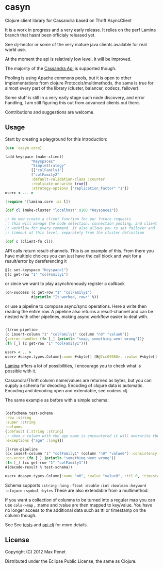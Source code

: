 # casyn

Clojure client library for Cassandra based on Thrift AsyncClient

It is a work in progress and a very early release.
It relies on the perf Lamina branch that hasnt been officialy released yet.

See clj-hector or some of the very mature java clients available for real world use.

At the moment the api is relatively low level, it will be improved.

The majority of the [Cassandra Api](http://wiki.apache.org/cassandra/API) is
supported though.

Pooling is using Apache commons pools, but it is open to other
implementations from clojure Protocols/multimethods, the same is true for almost
every part of the library (cluster, balancer, codecs, failover).

Some stuff is still in a very early stage such node discovery, and
error handling, I am still figuring this out from advanced clients out there.

Contributions and suggestions are welcome.

## Usage

   Start by creating a playground for this introduction:

   ```clojure
(use 'casyn.core)

(add-keyspace (make-client)
               "Keyspace1"
               "SimpleStrategy"
               [["colFamily1"]
               ["colFamily2"
               :default-validation-class :counter
               :replicate-on-write true]]
               :strategy-options {"replication_factor" "1"})
user> < ... >
   ```

   ```clojure
(require '[lamina.core :as l])

(def cl (make-cluster "localhost" 9160 "Keyspace1"))

;; We now create a client function for our future requests
;; This will manage the node selection, connection pooling, and client
;; workflow for every command. It also allows you to set failover and
;; timeout at this level, separately from the cluster definition

(def c (client-fn cl))
```

   API calls return result-channels.
   This is an example of this. From there you have multiple choices
   you can just have the call block and wait for a result/error by dereferencing it

   ```clojure
   @(c set-keyspace "Keyspace1")
   @(c get-row "1" "colFamily1")

   ```

   or since we want to play asynchronously register a callback

   ```clojure
   (on-success (c get-row "1" "colFamily1")
               #(println "It worked, row:" %))
   ```

   or use a pipeline to compose async/sync operations.
   Here a write then reading the entire row.
   A pipeline also returns a result-channel and can be nested with other
   pipelines, making async workflow easier to deal with.

   ```clojure

(l/run-pipeline
  (c insert-column "1" "colFamily1" (column "n0" "value0"))
  {:error-handler (fn [_] (println "snap, something went wrong"))}
  (fn [_] (c get-row "1" "colFamily1")))

user> < .. >
user> #casyn.types.Column{:name #<byte[] [B@7cc09980>, :value #<byte[] [B@489de27c>, :ttl 0, :timestamp 1332535710069564}
  ```

  [Lamina](https://github.com/ztellman/lamina) offers a lot of possibilities, I encourage you to check what is possible with it.


  Cassandra/Thrift column name/values are returned as bytes, but you can supply a schema for
  decoding.
  Encoding of clojure data is automatic.
  Encoding and decoding open and extendable, see codecs.clj.

  The same example as before with a simple schema:

  ```clojure

(defschema test-schema
  :row :string
  :super :string
  :columns
{:default [:string :string]
 ;; when a column with the age name is encountered it will overwrite the defaults for decoding
 :exceptions {"age" :long}})

(l/run-pipeline
  (cx insert-column "1" "colFamily1" (column "n0" "value0") :consistency :all)
  :on-error (fn [_] (println "something went wrong"))
  (fn [_] (cx get-row "1" "colFamily1"))
  #(decode-result % test-schema))

 user> #casyn.types.Column{:name "n0", :value "value0", :ttl 0, :timestamp 1332536503948650}
   ```

   Schema supports `:string` `:long`  `:float`  `:double` `:int` `:boolean` `:keyword` `:clojure` `:symbol` `:bytes`
   These are also extendable from a multimethod.

   If you want a collection of columns to be turned into a regular map
   you can use `cols->map` , :name and :value are then mapped to
   key/value. You have no longer access to the additional data such as
   ttl or timestamp on the column though.

   See See [tests](https://github.com/mpenet/casyn/blob/master/test/casyn/test/core.clj) and  [api.clj](https://github.com/mpenet/casyn/blob/master/src/casyn/api.clj) for more details.

## License

Copyright (C) 2012 Max Penet

Distributed under the Eclipse Public License, the same as Clojure.
